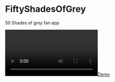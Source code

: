 # FiftyShadesOfGrey
 50 Shades of grey fan app

[![Demo](https://github.com/johnmelodyme/FiftyShadesOfGrey/blob/main/assets/video_2022-01-13_03-09-56.mov)](https://github.com/johnmelodyme/FiftyShadesOfGrey/blob/main/assets/video_2022-01-13_03-09-56.mov)